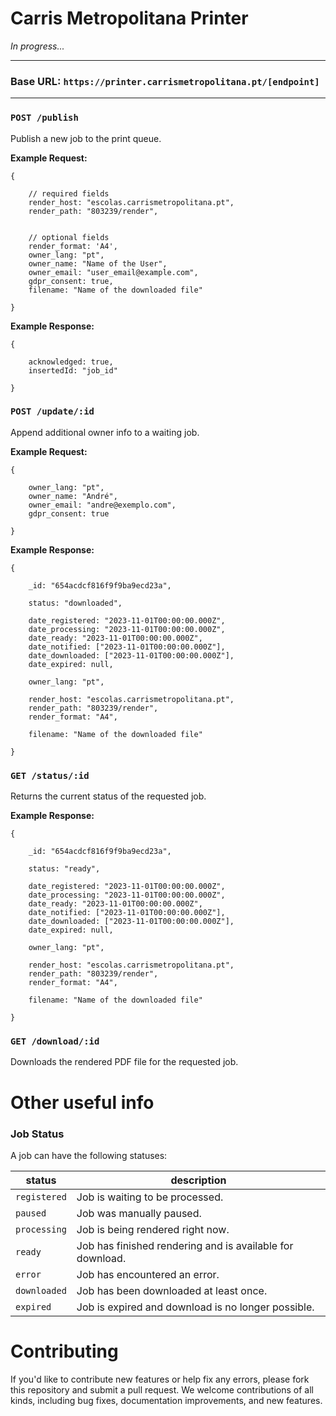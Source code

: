 # Carris Metropolitana Printer

<!-- [![Better Stack Badge](https://uptime.betterstack.com/status-badges/v1/monitor/tf3p.svg)](https://status.carrismetropolitana.pt) -->

_In progress..._

---

### Base URL: `https://printer.carrismetropolitana.pt/[endpoint]`

---

### `POST /publish`

Publish a new job to the print queue.

**Example Request:**

```
{

    // required fields
    render_host: "escolas.carrismetropolitana.pt",
    render_path: "803239/render",


    // optional fields
    render_format: 'A4',
    owner_lang: "pt",
    owner_name: "Name of the User",
    owner_email: "user_email@example.com",
    gdpr_consent: true,
    filename: "Name of the downloaded file"

}
```

**Example Response:**

```
{

    acknowledged: true,
    insertedId: "job_id"

}
```

### `POST /update/:id`

Append additional owner info to a waiting job.

**Example Request:**

```
{

    owner_lang: "pt",
    owner_name: "André",
    owner_email: "andre@exemplo.com",
    gdpr_consent: true

}
```

**Example Response:**

```
{

    _id: "654acdcf816f9f9ba9ecd23a",

    status: "downloaded",

    date_registered: "2023-11-01T00:00:00.000Z",
    date_processing: "2023-11-01T00:00:00.000Z",
    date_ready: "2023-11-01T00:00:00.000Z",
    date_notified: ["2023-11-01T00:00:00.000Z"],
    date_downloaded: ["2023-11-01T00:00:00.000Z"],
    date_expired: null,

    owner_lang: "pt",

    render_host: "escolas.carrismetropolitana.pt",
    render_path: "803239/render",
    render_format: "A4",

    filename: "Name of the downloaded file"

}
```

### `GET /status/:id`

Returns the current status of the requested job.

**Example Response:**

```
{

    _id: "654acdcf816f9f9ba9ecd23a",

    status: "ready",

    date_registered: "2023-11-01T00:00:00.000Z",
    date_processing: "2023-11-01T00:00:00.000Z",
    date_ready: "2023-11-01T00:00:00.000Z",
    date_notified: ["2023-11-01T00:00:00.000Z"],
    date_downloaded: ["2023-11-01T00:00:00.000Z"],
    date_expired: null,

    owner_lang: "pt",

    render_host: "escolas.carrismetropolitana.pt",
    render_path: "803239/render",
    render_format: "A4",

    filename: "Name of the downloaded file"

}
```

### `GET /download/:id`

Downloads the rendered PDF file for the requested job.

# Other useful info

### Job Status

A job can have the following statuses:

| status       | description                                               |
| ------------ | --------------------------------------------------------- |
| `registered` | Job is waiting to be processed.                           |
| `paused`     | Job was manually paused.                                  |
| `processing` | Job is being rendered right now.                          |
| `ready`      | Job has finished rendering and is available for download. |
| `error`      | Job has encountered an error.                             |
| `downloaded` | Job has been downloaded at least once.                    |
| `expired`    | Job is expired and download is no longer possible.        |

# Contributing

If you'd like to contribute new features or help fix any errors, please fork this repository and submit a pull request. We welcome contributions of all kinds, including bug fixes, documentation improvements, and new features.
